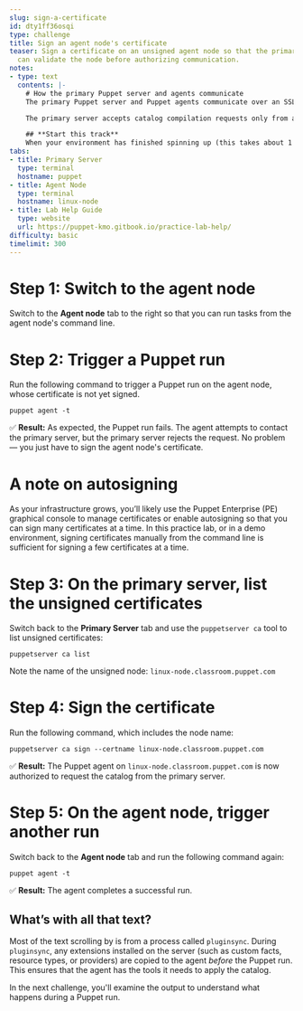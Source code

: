 ```yaml
---
slug: sign-a-certificate
id: dty1ff36osqi
type: challenge
title: Sign an agent node's certificate
teaser: Sign a certificate on an unsigned agent node so that the primary Puppet server
  can validate the node before authorizing communication.
notes:
- type: text
  contents: |-
    # How the primary Puppet server and agents communicate
    The primary Puppet server and Puppet agents communicate over an SSL connection. Before the primary server can communicate with an agent, it verifies that the agent node’s certificate is signed.

    The primary server accepts catalog compilation requests only from agent nodes with signed certificates.

    ## **Start this track**
    When your environment has finished spinning up (this takes about 1 minute), you'll see a green **Start** button at the bottom of the screen. Click it when you're ready to begin the track.
tabs:
- title: Primary Server
  type: terminal
  hostname: puppet
- title: Agent Node
  type: terminal
  hostname: linux-node
- title: Lab Help Guide
  type: website
  url: https://puppet-kmo.gitbook.io/practice-lab-help/
difficulty: basic
timelimit: 300
---
```

# Step 1: Switch to the agent node
Switch to the **Agent node** tab to the right so that you can run tasks from the agent node's command line.

# Step 2: Trigger a Puppet run
Run the following command to trigger a Puppet run on the agent node, whose certificate is not yet signed.
```
puppet agent -t
```
✅ **Result:** As expected, the Puppet run fails. The agent attempts to contact the primary server, but the primary server rejects the request. No problem — you just have to sign the agent node's certificate.

# A note on autosigning
As your infrastructure grows, you’ll likely use the Puppet Enterprise (PE) graphical console to manage certificates or enable autosigning so that you can sign many certificates at a time. In this practice lab, or in a demo environment, signing certificates manually from the command line is sufficient for signing a few certificates at a time.

# Step 3: On the primary server, list the unsigned certificates
Switch back to the **Primary Server** tab and use the `puppetserver ca` tool to list unsigned certificates:
```
puppetserver ca list
```
Note the name of the unsigned node: `linux-node.classroom.puppet.com`

# Step 4: Sign the certificate
Run the following command, which includes the node name:
```
puppetserver ca sign --certname linux-node.classroom.puppet.com
```

✅ **Result:** The Puppet agent on `linux-node.classroom.puppet.com` is now authorized to request the catalog from the primary server.

# Step 5: On the agent node, trigger another run
Switch back to the **Agent node** tab and run the following command again:
```
puppet agent -t
```
✅ **Result:** The agent completes a successful run.

## **What’s with all that text?**

Most of the text scrolling by is from a process called `pluginsync`. During `pluginsync`, any extensions installed on the server (such as custom facts, resource types, or providers) are copied to the agent *before* the Puppet run. This ensures that the agent has the tools it needs to apply the catalog.

In the next challenge, you'll examine the output to understand what happens during a Puppet run.